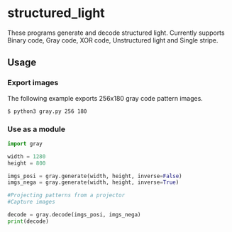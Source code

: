 # structured_light
These programs generate and decode structured light. Currently supports Binary code, Gray code, XOR code, Unstructured light and Single stripe.

## Usage
### Export images
The following example exports 256x180 gray code pattern images.
```
$ python3 gray.py 256 180
```

### Use as a module
```python
import gray

width = 1280
height = 800

imgs_posi = gray.generate(width, height, inverse=False)
imgs_nega = gray.generate(width, height, inverse=True)

#Projecting patterns from a projector
#Capture images

decode = gray.decode(imgs_posi, imgs_nega)
print(decode)
```
